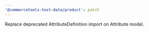 ```yaml
---
'@commercetools-test-data/product': patch
---
```


Replace deprecated AttributeDefinition import on Attribute model.
